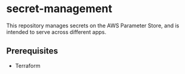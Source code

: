 # secret-management

This repository manages secrets on the AWS Parameter Store, and is intended to serve across different apps.

## Prerequisites

- Terraform